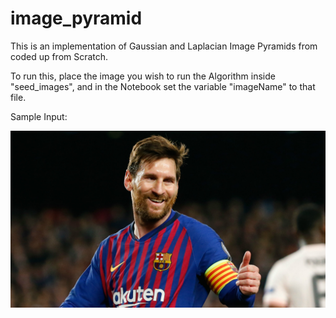 # image_pyramid
This is an implementation of Gaussian and Laplacian Image Pyramids from coded up from Scratch. 

To run this, place the image you wish to run the Algorithm inside "seed_images", and in the Notebook set the variable "imageName" to that file.

Sample Input: 

<p align="center">
  <img src="seed_images/messi.jpg"/>
</p>
